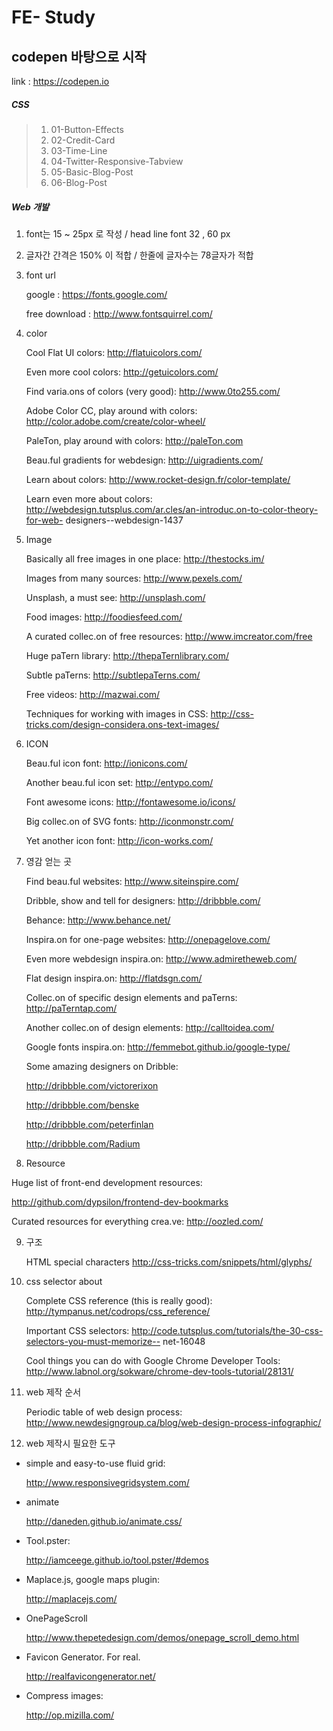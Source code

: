 # FE- Study

## codepen 바탕으로 시작

link : https://codepen.io

##### CSS 

>01. 01-Button-Effects
>02. 02-Credit-Card 
>03. 03-Time-Line
>04. 04-Twitter-Responsive-Tabview
>05. 05-Basic-Blog-Post
>06. 06-Blog-Post

##### Web 개발

01. font는 15 ~ 25px 로 작성 / head line font 32 , 60 px
02. 글자간 간격은 150% 이 적합 / 한줄에 글자수는 78글자가 적합
03. font url 

    google : https://fonts.google.com/ 

    free download : http://www.fontsquirrel.com/

04. color

    Cool Flat UI colors: http://flatuicolors.com/

    Even more cool colors: http://getuicolors.com/


    Find varia.ons of colors (very good): http://www.0to255.com/

    Adobe Color CC, play around with colors: http://color.adobe.com/create/color-wheel/
           
    PaleTon, play around with colors:
    http://paleTon.com

    Beau.ful gradients for webdesign:
    http://uigradients.com/

    Learn about colors:
    http://www.rocket-design.fr/color-template/

    Learn even more about colors:
    http://webdesign.tutsplus.com/ar.cles/an-introduc.on-to-color-theory-for-web- designers--webdesign-1437

05. Image

    Basically all free images in one place:
    http://thestocks.im/

    Images from many sources:
    http://www.pexels.com/

    Unsplash, a must see:
    http://unsplash.com/

    Food images:
    http://foodiesfeed.com/

    A curated collec.on of free resources:
    http://www.imcreator.com/free

    Huge paTern library:
    http://thepaTernlibrary.com/
                
    Subtle paTerns:
    http://subtlepaTerns.com/

    Free videos:
    http://mazwai.com/

    Techniques for working with images in CSS:
    http://css-tricks.com/design-considera.ons-text-images/

06. ICON

    Beau.ful icon font:
    http://ionicons.com/

    Another beau.ful icon set:
    http://entypo.com/

    Font awesome icons:
    http://fontawesome.io/icons/

    Big collec.on of SVG fonts:
    http://iconmonstr.com/

    Yet another icon font:
    http://icon-works.com/

07. 영감 얻는 곳

    Find beau.ful websites:
    http://www.siteinspire.com/

    Dribble, show and tell for designers:
    http://dribbble.com/

    Behance:
    http://www.behance.net/

    Inspira.on for one-page websites:
    http://onepagelove.com/

    Even more webdesign inspira.on:
    http://www.admiretheweb.com/

    Flat design inspira.on:
    http://flatdsgn.com/

    Collec.on of specific design elements and paTerns:
    http://paTerntap.com/

    Another collec.on of design elements:
    http://calltoidea.com/

    Google fonts inspira.on:
    http://femmebot.github.io/google-type/
            
    Some amazing designers on Dribble:

    http://dribbble.com/victorerixon

    http://dribbble.com/benske 

    http://dribbble.com/peterfinlan 

    http://dribbble.com/Radium

08. Resource

Huge list of front-end development resources:

http://github.com/dypsilon/frontend-dev-bookmarks

Curated resources for everything crea.ve:
http://oozled.com/

09. 구조


    HTML special characters
    http://css-tricks.com/snippets/html/glyphs/

10. css selector about

    Complete CSS reference (this is really good):
    http://tympanus.net/codrops/css_reference/

    Important CSS selectors:
    http://code.tutsplus.com/tutorials/the-30-css-selectors-you-must-memorize--
    net-16048

    Cool things you can do with Google Chrome Developer Tools:
    http://www.labnol.org/sokware/chrome-dev-tools-tutorial/28131/

11. web 제작 순서

    Periodic table of web design process:
    http://www.newdesigngroup.ca/blog/web-design-process-infographic/

12. web 제작시 필요한 도구
* simple and easy-to-use fluid grid:

    http://www.responsivegridsystem.com/

* animate

    http://daneden.github.io/animate.css/

* Tool.pster:

    http://iamceege.github.io/tool.pster/#demos

* Maplace.js, google maps plugin:

    http://maplacejs.com/
 

* OnePageScroll

    http://www.thepetedesign.com/demos/onepage_scroll_demo.html

* Favicon Generator. For real. 

    http://realfavicongenerator.net/

* Compress images:

    http://op.mizilla.com/